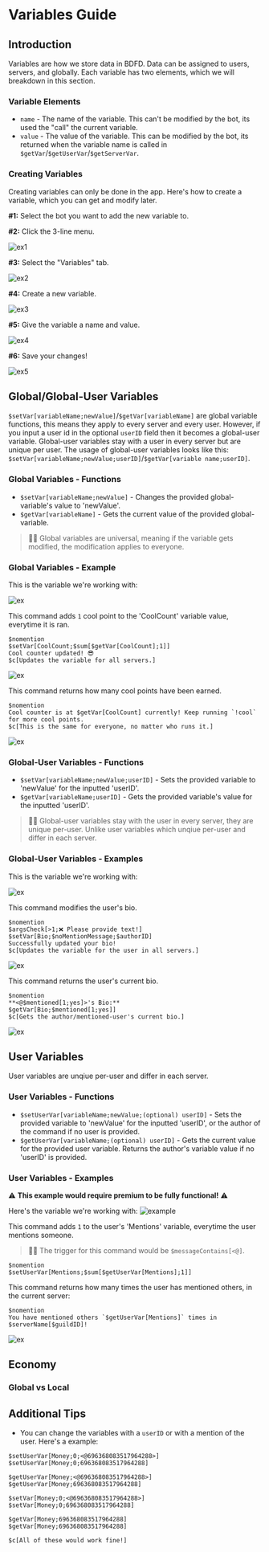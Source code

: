 # Variables Guide

## Introduction
Variables are how we store data in BDFD. Data can be assigned to users, servers, and globally. Each variable has two elements, which we will breakdown in this section.

### Variable Elements

- `name` - The name of the variable. This can't be modified by the bot, its used the "call" the current variable.
- `value` - The value of the variable. This can be modified by the bot, its returned when the variable name is called in `$getVar`/`$getUserVar`/`$getServerVar`.

### Creating Variables
Creating variables can only be done in the app. Here's how to create a variable, which you can get and modify later.

**#1:** Select the bot you want to add the new variable to.

**#2:** Click the 3-line menu.

![ex1](https://user-images.githubusercontent.com/69215413/126074448-b0bad0e5-b77b-43a8-938f-d784c0a7eb08.png)

**#3:** Select the "Variables" tab.

![ex2](https://user-images.githubusercontent.com/69215413/126074572-9bd359b1-31db-4078-92f4-2b592e511316.png)

**#4:** Create a new variable.

![ex3](https://user-images.githubusercontent.com/69215413/126074475-aa5e1ff3-56ef-4dc2-9a04-f6430792f9cb.png)

**#5:** Give the variable a name and value.

![ex4](https://user-images.githubusercontent.com/69215413/126074479-0e4e5e54-62d6-4ccf-866a-32007e8f1d16.png)

**#6:** Save your changes!

![ex5](https://user-images.githubusercontent.com/69215413/126074596-7c185a1e-ec81-421d-ab46-bf7bc657e7bc.png)

## Global/Global-User Variables
`$setVar[variableName;newValue]`/`$getVar[variableName]` are global variable functions, this means they apply to every server and every user. However, if you input a user id in the optional `userID` field then it becomes a global-user variable. Global-user variables stay with a user in every server but are unique per user. The usage of global-user variables looks like this: `$setVar[variableName;newValue;userID]`/`$getVar[variable name;userID]`.


### Global Variables - Functions

- `$setVar[variableName;newValue]` - Changes the provided global-variable's value to 'newValue'.
- `$getVar[variableName]` - Gets the current value of the provided global-variable.

> 🧙‍♂️ Global variables are universal, meaning if the variable gets modified, the modification applies to everyone.

### Global Variables - Example
This is the variable we're working with:

![ex](https://user-images.githubusercontent.com/69215413/126381882-091abee6-7a3a-4129-a7bf-1f008c1e57c0.png)

This command adds `1` cool point to the 'CoolCount' variable value, everytime it is ran.
```
$nomention
$setVar[CoolCount;$sum[$getVar[CoolCount];1]]
Cool counter updated! 😎
$c[Updates the variable for all servers.]
```
![ex](https://user-images.githubusercontent.com/69215413/126382498-928ac183-7e9e-41cc-83aa-615285b22b2a.png)

This command returns how many cool points have been earned.
```
$nomention
Cool counter is at $getVar[CoolCount] currently! Keep running `!cool` for more cool points.
$c[This is the same for everyone, no matter who runs it.]
```

![ex](https://user-images.githubusercontent.com/69215413/126382138-d99ca7e2-0538-48fb-9469-9fd4a3fb094e.png)

### Global-User Variables - Functions
- `$setVar[variableName;newValue;userID]` - Sets the provided variable to 'newValue' for the inputted 'userID'.
- `$getVar[variableName;userID]` - Gets the provided variable's value for the inputted 'userID'.

> 🧙‍♂️ Global-user variables stay with the user in every server, they are unique per-user. Unlike user variables which unqiue per-user and differ in each server.

### Global-User Variables - Examples
This is the variable we're working with:

![ex](https://user-images.githubusercontent.com/69215413/126384691-b289938f-e53d-4e88-91ab-a7fae7e6fae0.png)

This command modifies the user's bio.
```
$nomention
$argsCheck[>1;❌ Please provide text!]
$setVar[Bio;$noMentionMessage;$authorID]
Successfully updated your bio!
$c[Updates the variable for the user in all servers.]
```
![ex](https://user-images.githubusercontent.com/69215413/126384863-66d14e77-ef14-4a3a-aa6f-c8601342c465.png)

This command returns the user's current bio.
```
$nomention
**<@$mentioned[1;yes]>'s Bio:**
$getVar[Bio;$mentioned[1;yes]]
$c[Gets the author/mentioned-user's current bio.]
```
![ex](https://user-images.githubusercontent.com/69215413/126384903-6b575634-15d3-4e00-90f2-17e51e1c9840.png)

## User Variables
User variables are unqiue per-user and differ in each server.

### User Variables - Functions
- `$setUserVar[variableName;newValue;(optional) userID]` - Sets the provided variable to 'newValue' for the inputted 'userID', or the author of the command if no user is provided.
- `$getUserVar[variableName;(optional) userID]` - Gets the current value for the provided user variable. Returns the author's variable value if no 'userID' is provided.

### User Variables - Examples

⚠️ **This example would require premium to be fully functional!** ⚠️

Here's the variable we're working with:
![example](https://user-images.githubusercontent.com/69215413/126389484-d74eccfa-9dc1-43ef-a538-4c07e841e102.png)

This command adds `1` to the user's 'Mentions' variable, everytime the user mentions someone.
> 🧙‍♂️ The trigger for this command would be `$messageContains[<@]`.
```
$nomention
$setUserVar[Mentions;$sum[$getUserVar[Mentions];1]]
```

This command returns how many times the user has mentioned others, in the current server:

```
$nomention
You have mentioned others `$getUserVar[Mentions]` times in $serverName[$guildID]!
```

![ex](https://user-images.githubusercontent.com/69215413/126389898-817207a8-1232-4288-a07d-48eb3408afd0.png)

## Economy

### Global vs Local

## Additional Tips
- You can change the variables with a `userID` or with a mention of the user. Here's a example: 
```
$setUserVar[Money;0;<@696368083517964288>]
$setUserVar[Money;0;696368083517964288]

$getUserVar[Money;<@696368083517964288>]
$getUserVar[Money;696368083517964288]

$setVar[Money;0;<@696368083517964288>]
$setVar[Money;0;696368083517964288]

$getVar[Money;696368083517964288]
$getVar[Money;696368083517964288]

$c[All of these would work fine!]
```
